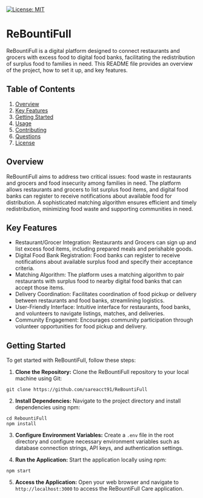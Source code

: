 [![License: MIT](https://img.shields.io/badge/License-MIT-yellow.svg)](https://opensource.org/licenses/MIT)
# ReBountiFull

ReBountiFull is a digital platform designed to connect restaurants and grocers with excess food to digital food banks, facilitating the redistribution of surplus food to families in need. This README file provides an overview of the project, how to set it up, and key features.

## Table of Contents

1. [Overview](#overview)
2. [Key Features](#key-features)
3. [Getting Started](#getting-started)
4. [Usage](#usage)
5. [Contributing](#contributing)
6. [Questions](#questions)
7. [License](#license)

## Overview

ReBountiFull aims to address two critical issues: food waste in restaurants and grocers and food insecurity among families in need. The platform allows restaurants and grocers to list surplus food items, and digital food banks can register to receive notifications about available food for distribution. A sophisticated matching algorithm ensures efficient and timely redistribution, minimizing food waste and supporting communities in need.

## Key Features

* Restaurant/Grocer Integration: Restaurants and Grocers can sign up and list excess food items, including prepared meals and perishable goods.
* Digital Food Bank Registration: Food banks can register to receive notifications about available surplus food and specify their acceptance criteria.
* Matching Algorithm: The platform uses a matching algorithm to pair restaurants with surplus food to nearby digital food banks that can accept those items.
* Delivery Coordination: Facilitates coordination of food pickup or delivery between restaurants and food banks, streamlining logistics.
* User-Friendly Interface: Intuitive interface for restaurants, food banks, and volunteers to navigate listings, matches, and deliveries.
* Community Engagement: Encourages community participation through volunteer opportunities for food pickup and delivery.

## Getting Started

To get started with ReBountiFull, follow these steps:

1. **Clone the Repository:** Clone the ReBountiFull repository to your local machine using Git:
```
git clone https://github.com/sareacct91/ReBountiFull
```
2. **Install Dependencies:** Navigate to the project directory and install dependencies using npm:
```
cd RebountiFull
npm install
```
3. **Configure Environment Variables:** Create a `.env` file in the root directory and configure necessary environment variables such as database connection strings, API keys, and authentication settings.

4. **Run the Application:** Start the application locally using npm:
```
npm start
```

5. **Access the Application:** Open your web browser and navigate to `http://localhost:3000` to access the ReBountiFull Care application.